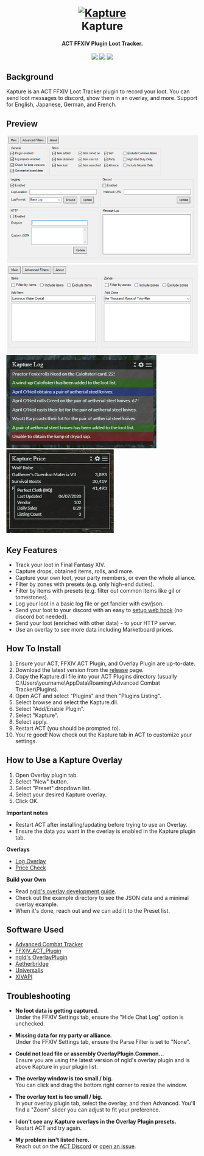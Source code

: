 <h1 align="center">
  <br><a href="https://github.com/kalilistic/kapture"><img src="img/bannerIcon.png" alt="Kapture"></a>
  <br>Kapture<br>
</h1>
<h4 align="center">ACT FFXIV Plugin Loot Tracker.</h4>

<p align="center">
  <a href="https://github.com/kalilistic/kapture/releases/latest"><img src="https://img.shields.io/github/v/release/kalilistic/kapture"></a>
  <a href="https://github.com/kalilistic/kapture/releases"><img src="https://img.shields.io/github/v/release/kalilistic/kapture?include_prereleases&label=beta"></a>  
  <a href="https://github.com/kalilistic/kapture/blob/master/LICENSE"><img src="https://img.shields.io/github/license/kalilistic/kapture?color=lightgrey"></a>
</p>

## Background

Kapture is an ACT FFXIV Loot Tracker plugin to record your loot. You can send loot messages to discord, show them in an overlay, and more. Support for English, Japanese, German, and French.

## Preview

![image](img/preview1.png)<br>
![image](img/preview2.png)<br>
![image](img/preview3.png)
![image](img/preview4.png)

## Key Features

* Track your loot in Final Fantasy XIV.
* Capture drops, obtained items, rolls, and more.
* Capture your own loot, your party members, or even the whole alliance.
* Filter by zones with presets (e.g. only high-end duties).
* Filter by items with presets (e.g. filter out common items like gil or tomestones).
* Log your loot in a basic log file or get fancier with csv/json.
* Send your loot to your discord with an easy to [setup web hook](https://support.discordapp.com/hc/en-us/articles/228383668-Intro-to-Webhooks) (no discord bot needed).
* Send your loot (enriched with other data) - to your HTTP server.
* Use an overlay to see more data including Marketboard prices.


## How To Install

1. Ensure your ACT, FFXIV ACT Plugin, and Overlay Plugin are up-to-date.
2. Download the latest version from the [release](https://github.com/kalilistic/Kapture/releases/latest) page.
3. Copy the Kapture.dll file into your ACT Plugins directory (usually C:\Users\yourname\AppData\Roaming\Advanced Combat Tracker\Plugins).
4. Open ACT and select "Plugins" and then "Plugins Listing".
5. Select browse and select the Kapture.dll.
6. Select "Add/Enable Plugin".
7. Select "Kapture".
8. Select apply.
9. Restart ACT (you should be prompted to).
10. You're good! Now check out the Kapture tab in ACT to customize your settings.

## How to Use a Kapture Overlay

1. Open Overlay plugin tab.
2. Select "New" button.
3. Select "Preset" dropdown list.
4. Select your desired Kapture overlay.
5. Click OK.

**Important notes**
* Restart ACT after installing/updating before trying to use an Overlay.
* Ensure the data you want in the overlay is enabled in the Kapture plugin tab.

**Overlays**
* <a href="https://github.com/kalilistic/kapture-log-overlay">Log Overlay</a>
* <a href="https://github.com/kalilistic/kapture-price-overlay">Price Check</a>

**Build your Own**
* Read <a href="https://ngld.github.io/OverlayPlugin/devs/">ngld's overlay development guide</a>.
* Check out the example directory to see the JSON data and a minimal overlay example.
* When it's done, reach out and we can add it to the Preset list.

## Software Used

* <a href="https://github.com/EQAditu/AdvancedCombatTracker">Advanced Combat Tracker</a>
* <a href="https://github.com/ravahn/FFXIV_ACT_Plugin">FFXIV_ACT_Plugin</a>
* <a href="https://github.com/ngld/OverlayPlugin">ngld's OverlayPlugin</a>
* <a href="https://github.com/kalilistic/Aetherbridge">Aetherbridge</a>
* <a href="https://github.com/Universalis-FFXIV/Universalis">Universalis</a>
* <a href="https://xivapi.com/docs/Icons">XIVAPI</a>

## Troubleshooting
* **No loot data is getting captured.**<br>
  Under the FFXIV Settings tab, ensure the "Hide Chat Log" option is unchecked.

* **Missing data for my party or alliance.**<br>
  Under the FFXIV Settings tab, ensure the Parse Filter is set to "None".

* **Could not load file or assembly OverlayPlugin.Common...**<br>
  Ensure you are using the latest version of ngld's overlay plugin and is above Kapture in your plugin list.
  
* **The overlay window is too small / big.**<br>
  You can click and drag the bottom right corner to resize the window.
  
* **The overlay text is too small / big.**<br>
  In your overlay plugin tab, select the overlay, and then Advanced. You'll find a "Zoom" slider you can adjust to fit your preference.

* **I don't see any Kapture overlays in the Overlay Plugin presets.**<br>
  Restart ACT and try again.
  
* **My problem isn't listed here.**<br>
  Reach out on the <a href="https://discord.gg/ahFKcmx">ACT Discord</a> or <a href="https://github.com/kalilistic/Kapture/issues">open an issue</a>.
  
